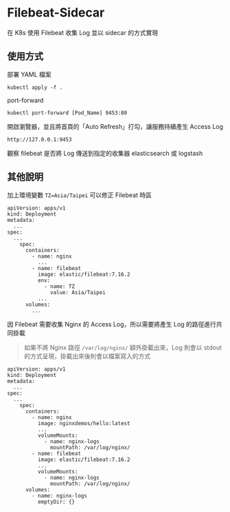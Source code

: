 # Filebeat-Sidecar

在 K8s 使用 Filebeat 收集 Log 並以 sidecar 的方式實現

## 使用方式

部署 YAML 檔案
```
kubectl apply -f .
```

port-forward
```
kubectl port-forward [Pod_Name] 9453:80
```

開啟瀏覽器，並且將首頁的「Auto Refresh」打勾，讓服務持續產生 Access Log
```
http://127.0.0.1:9453
```

觀察 filebeat 是否將 Log 傳送到指定的收集器 elasticsearch 或 logstash

## 其他說明

加上環境變數 `TZ=Asia/Taipei` 可以修正 Filebeat 時區
```
apiVersion: apps/v1
kind: Deployment
metadata:
  ...
spec:
  ...
    spec:
      containers:
        - name: nginx
          ...
        - name: filebeat
          image: elastic/filebeat:7.16.2
          env:
            - name: TZ
              value: Asia/Taipei
          ...
      volumes:
        ...
```

因 Filebeat 需要收集 Nginx 的 Access Log，所以需要將產生 Log 的路徑進行共同掛載

> 如果不將 Nginx 路徑 `/var/log/nginx/` 額外掛載出來，Log 則會以 stdout 的方式呈現，掛載出來後則會以檔案寫入的方式

```
apiVersion: apps/v1
kind: Deployment
metadata:
  ...
spec:
  ...
    spec:
      containers:
        - name: nginx
          image: nginxdemos/hello:latest
          ...
          volumeMounts:
            - name: nginx-logs
              mountPath: /var/log/nginx/
        - name: filebeat
          image: elastic/filebeat:7.16.2
          ...
          volumeMounts:
            - name: nginx-logs
              mountPath: /var/log/nginx/
      volumes:
        - name: nginx-logs
          emptyDir: {}
```
